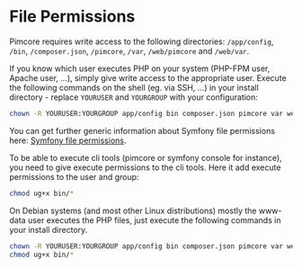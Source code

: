 # File Permissions

Pimcore requires write access to the following directories: `/app/config`, `/bin`, `/composer.json`, `/pimcore`, `/var`, `/web/pimcore` and `/web/var`.   

If you know which user executes PHP on your system (PHP-FPM user, Apache user, ...), simply give write access to the appropriate user.
Execute the following commands on the shell (eg. via SSH, …) in your install directory - replace `YOURUSER` and `YOURGROUP` with your configuration:

```bash
chown -R YOURUSER:YOURGROUP app/config bin composer.json pimcore var web/pimcore web/var
```

You can get further generic information about Symfony file permissions here: [Symfony file permissions](https://symfony.com/doc/3.4/setup/file_permissions.html).

To be able to execute cli tools (pimcore or symfony console for instance), you need to give execute permissions to the cli tools. Here it add execute permissions to the user and group:
```bash
chmod ug+x bin/*
```

On Debian systems (and most other Linux distributions) mostly the www-data user executes the PHP files, just execute the following commands in your install directory.

```bash
chown -R YOURUSER:YOURGROUP app/config bin composer.json pimcore var web/pimcore web/var
chmod ug+x bin/*
```

